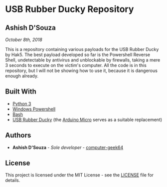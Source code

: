 # USB Rubber Ducky Repository
## Ashish D'Souza
*October 8th, 2018*

This is a repository containing various payloads for the USB Rubber Ducky by Hak5. The best payload developed so far is the Powershell Reverse Shell, undetectable by antivirus and unblockable by firewalls, taking a mere 3 seconds to execute on the victim's computer. All the code is in this repository, but I will not be showing how to use it, because it is dangerous enough already.

## Built With
* [Python 3](https://www.python.org)
* [Windows Powershell](https://docs.microsoft.com/en-us/powershell/scripting/powershell-scripting)
* [Bash](https://www.gnu.org/software/bash/)
* [USB Rubber Ducky](https://hakshop.com/products/usb-rubber-ducky-deluxe) (the [Arduino Micro](https://store.arduino.cc/usa/arduino-micro) serves as a suitable replacement)

## Authors
* **Ashish D'Souza** - *Sole developer* - [computer-geek64](https://github.com/computer-geek64)

## License
This project is licensed under the MIT License - see the [LICENSE](LICENSE) file for details.
